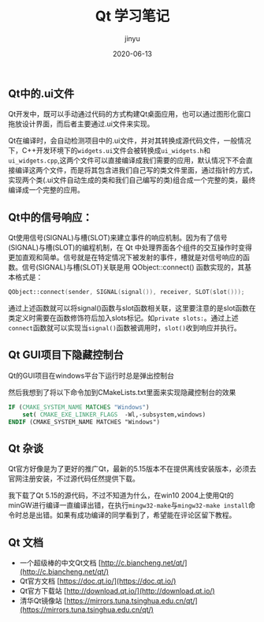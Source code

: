 ﻿---
layout: post
title: Qt 学习笔记
date: 2020-06-13
categories: 
author:  jinyu
tags: [笔记]
comments: true
toc: 
pinned: 
description: qt学习的笔记
---

<!-- more -->

## Qt中的.ui文件

Qt开发中，既可以手动通过代码的方式构建Qt桌面应用，也可以通过图形化窗口拖放设计界面，而后者主要通过.ui文件来实现。

Qt在编译时，会自动检测项目中的.ui文件，并对其转换成源代码文件，一般情况下，C++开发环境下的`widgets.ui`文件会被转换成`ui_widgets.h`和`ui_widgets.cpp`,这两个文件可以直接编译成我们需要的应用，默认情况下不会直接编译这两个文件，而是将其包含进我们自己写的类文件里面，通过指针的方式，实现两个类(.ui文件自动生成的类和我们自己编写的类)组合成一个完整的类，最终编译成一个完整的应用。



## Qt中的信号响应：

Qt使用信号(SIGNAL)与槽(SLOT)来建立事件的响应机制。因为有了信号(SIGNAL)与槽(SLOT)的编程机制，在 Qt 中处理界面各个组件的交互操作时变得更加直观和简单。信号就是在特定情况下被发射的事件，槽就是对信号响应的函数。信号(SIGNAL)与槽(SLOT)关联是用 QObject::connect() 函数实现的，其基本格式是：

```c++
QObject::connect(sender, SIGNAL(signal()), receiver, SLOT(slot()));
```

通过上述函数就可以将signal()函数与slot函数相关联，这里要注意的是slot函数在类定义时需要在函数修饰符后加入slots标记。如`private slots:`。通过上述`connect`函数就可以实现当`signal()`函数被调用时，`slot()`收到响应并执行。


## Qt GUI项目下隐藏控制台

Qt的GUI项目在windows平台下运行时总是弹出控制台

然后我想到了将以下命令加到CMakeLists.txt里面来实现隐藏控制台的效果

```cmake
IF (CMAKE_SYSTEM_NAME MATCHES "Windows")
    set( CMAKE_EXE_LINKER_FLAGS  -Wl,-subsystem,windows)
ENDIF (CMAKE_SYSTEM_NAME MATCHES "Windows")
```

## Qt 杂谈

Qt官方好像是为了更好的推广Qt，最新的5.15版本不在提供离线安装版本，必须去官网注册安装，不过源代码任然提供下载。

我下载了Qt 5.15的源代码，不过不知道为什么，在win10 2004上使用Qt的minGW进行编译一直编译出错，在执行`mingw32-make`与`mingw32-make install`命令时总是出错。如果有成功编译的同学看到了，希望能在评论区留下教程。

## Qt 文档

* 一个超级棒的中文Qt文档 [http://c.biancheng.net/qt/](http://c.biancheng.net/qt/)
* Qt官方文档 [https://doc.qt.io/](https://doc.qt.io/)
* Qt官方下载站 [http://download.qt.io/](http://download.qt.io/)
* 清华Qt镜像站 [https://mirrors.tuna.tsinghua.edu.cn/qt/](https://mirrors.tuna.tsinghua.edu.cn/qt/)




